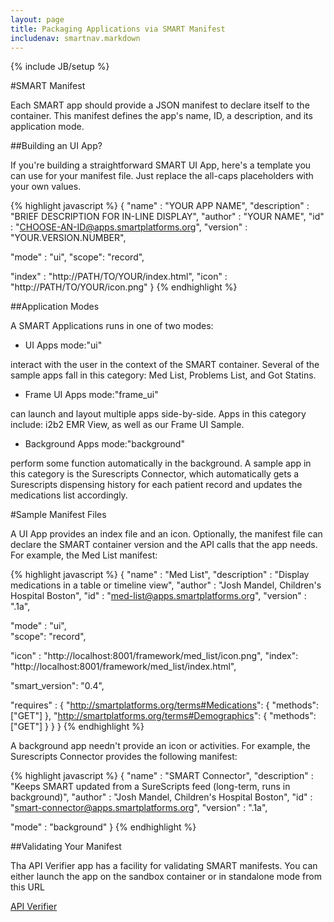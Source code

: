```yaml
---
layout: page
title: Packaging Applications via SMART Manifest
includenav: smartnav.markdown
---
```

{% include JB/setup %}

<div id="toc"> </div>

#SMART Manifest

Each SMART app should provide a JSON manifest to declare itself to the container. This manifest defines the app's name, ID, a description, and its application mode. 

##Building an UI App?

If you're building a straightforward SMART UI App, here's a template you can use for your manifest file. Just replace the all-caps placeholders with your own values.

{% highlight javascript %}
{
  "name" : "YOUR APP NAME",
  "description" : "BRIEF DESCRIPTION FOR IN-LINE DISPLAY",
  "author" : "YOUR NAME",
  "id" : "CHOOSE-AN-ID@apps.smartplatforms.org",
  "version" : "YOUR.VERSION.NUMBER",

  "mode" : "ui",
  "scope": "record",

  "index" : "http://PATH/TO/YOUR/index.html",
  "icon" : "http://PATH/TO/YOUR/icon.png"
}
{% endhighlight  %}


##Application Modes

A SMART Applications runs in one of two modes:

* UI Apps mode:"ui" 

interact with the user in the context of the SMART container. Several of the sample apps fall in this category: Med List, Problems List, and Got Statins.

* Frame UI Apps mode:"frame_ui" 

can launch and layout multiple apps side-by-side. Apps in this category include: i2b2 EMR View, as well as our Frame UI Sample.

* Background Apps mode:"background" 

perform some function automatically in the background. A sample app in this category is the Surescripts Connector, which automatically gets a Surescripts dispensing history for each patient record and updates the medications list accordingly. 

#Sample Manifest Files

A UI App provides an index file and an icon. Optionally, the manifest file can declare the SMART container version and the API calls that the app needs. For example, the Med List manifest:

{% highlight javascript %}
{
  "name" : "Med List",
  "description" : "Display medications in a table or timeline view",
  "author" : "Josh Mandel, Children's Hospital Boston",
  "id" : "med-list@apps.smartplatforms.org",
  "version" : ".1a",

  "mode" : "ui",    
  "scope": "record",

  "icon" :  "http://localhost:8001/framework/med_list/icon.png",
  "index": "http://localhost:8001/framework/med_list/index.html",

  "smart_version": "0.4",

  "requires" : {
       "http://smartplatforms.org/terms#Medications": {
         "methods": ["GET"]
       },
       "http://smartplatforms.org/terms#Demographics": {
         "methods": ["GET"]
       }
  }
}
{% endhighlight  %}

A background app needn't provide an icon or activities. For example, the Surescripts Connector provides the following manifest:

{% highlight javascript %}
{
  "name" : "SMART Connector",
  "description" : "Keeps SMART updated from a SureScripts feed (long-term, runs in background)",
  "author" : "Josh Mandel, Children's Hospital Boston",
  "id" : "smart-connector@apps.smartplatforms.org",
  "version" : ".1a",

  "mode" : "background"
}
{% endhighlight  %}

##Validating Your Manifest

Tha API Verifier app has a facility for validating SMART manifests. You can either launch the app on the sandbox container or in standalone mode from this URL

[API Verifier](http://apiverifier.smartplatforms.org/smartapp/index.html)

